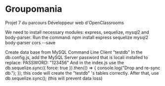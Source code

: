 # Groupomania
Projet 7 du parcours Développeur web d'OpenClassrooms

We need to install necessary modules: express, sequelize, mysql2 and body-parser.
Run the command:
npm install express sequelize mysql2 body-parser cors --save

Create data base from MySQL Command Line Client "testdb"
In the db.config.js, add the MySQL Server password that is locali installed to replace:  PASSWORD: "123456"
And in the index.js use the 
db.sequelize.sync({ force: true }).then(() => {
  console.log("Drop and re-sync db.");
});
this code will create the "testdb" 's tables correctly.
After that, use db.sequelize.sync(); (this will prevent data loss)
